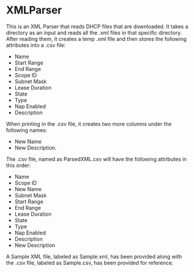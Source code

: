# XMLParser

This is an XML Parser that reads DHCP files that are downloaded. It takes a directory as an input and reads all the .xml files in that specific directory. After reading them, it creates a temp .xml file and then stores the following attributes into a .csv file:
   * Name
   * Start Range
   * End Range
   * Scope ID
   * Subnet Mask
   * Lease Duration
   * State
   * Type
   * Nap Enabled
   * Description
   
When printing in the .csv file, it creates two more columns under the following names:
   * New Name
   * New Description.
    
The .csv file, named as ParsedXML.csv will have the following attributes in this order:
   * Name	
   * Scope ID	
   * New Name	
   * Subnet Mask	
   * Start Range	
   * End Range	
   * Lease Duration	
   * State	
   * Type	
   * Nap Enabled	
   * Description	
   * New Description

A Sample XML file, labeled as Sample.xml, has been provided along with the .csv file, labeled as Sample.csv, has been provided for reference. 
